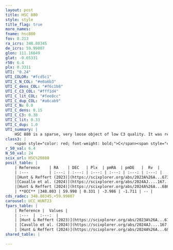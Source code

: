 ```yaml
---
layout: post
title: HSC 880
style: style
title_flag: true
more_names: 
fname: hsc880
fov: 0.213
ra_icrs: 348.80345
de_icrs: 59.99807
glon: 111.16649
glat: -0.65331
r50: 6.4
plx: 0.3311
UTI: "0.24"
UTI_COLOR: "#fcd5c1"
UTI_C_N_COL: "#e0a6b3"
UTI_C_dens_COL: "#f6c1b8"
UTI_C_C3_COL: "#fff1d4"
UTI_C_lit_COL: "#fee8cc"
UTI_C_dup_COL: "#a6cab9"
UTI_C_N: 0.0
UTI_C_dens: 0.15
UTI_C_C3: 0.38
UTI_C_lit: 0.33
UTI_C_dup: 1.0
UTI_summary: |
    HSC 880 is a sparse, very loose object of low C3 quality. It was recently reported in the literature.<br><br><span style="color: #99180f; font-weight: bold;">Warning: </span>contains less than 25 stars with <i>P>0.5</i> estimated.
class3: |
    <span style="color: red; font-weight: bold;">C</span><span style="color: #FFC300; font-weight: bold;">B</span>
r_50_val: 6.4
N_50_val: 24
scix_url: HSC%20880
posit_table: |
    | Reference    | RA    | DEC   | Plx  | pmRA  | pmDE   |  Rv  |
    | :---         | :---: | :---: | :---: | :---: | :---: | :---: |
    |[Hunt & Reffert (2023)](https://scixplorer.org/abs/2023A%26A...673A.114H) | 348.754 | 59.999 | 0.324 | -3.969 | -1.717 | -- |
    |[Cavallo et al. (2024)](https://scixplorer.org/abs/2024AJ....167...12C) | 348.829 | 59.97 | 0.324 | -- | -- | -- |
    |[Hunt & Reffert (2024)](https://scixplorer.org/abs/2024A%26A...686A..42H) | 348.754 | 59.999 | 0.324 | -3.969 | -1.717 | -- |
    | **UCC** |348.803 | 59.998 | 0.331 | -3.986 | -1.711 | -- | 
cds_radec: 348.80345,+59.99807
carousel: UCC_HUNT23
fpars_table: |
    | Reference |  Values |
    | :---  |  :---:  |
    | [Hunt & Reffert (2023)](https://scixplorer.org/abs/2023A%26A...673A.114H) | `AV50=1.938, diffAV50=0.7, MOD50=12.276, logAge50=7.721` |
    | [Cavallo et al. (2024)](https://scixplorer.org/abs/2024AJ....167...12C) | `AV50=1.53, dMod50=12.41, logAge50=7.53, [Fe/H]50=0.44` |
    | [Hunt & Reffert (2024)](https://scixplorer.org/abs/2024A%26A...686A..42H) | `MassJ=256.302` |
shared_table: |
    
---
```

